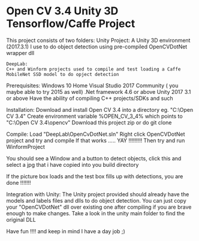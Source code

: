 # Open CV  3.4 Unity 3D Tensorflow/Caffe Project

This project consists of two folders:
	Unity Project:
	A Unity 3D environment (2017.3.1) I use to do object detection using pre-compiled OpenCVDotNet wrapper dll
	
	DeepLab:
	C++ and Winform projects used to compile and test loading a Caffe MobileNet SSD model to do opject detection
	
Prerequisites:
	Windows 10 Home
	Visual Studio 2017 Community ( you maybe able to try 2015 as well)
	.Net framework 4.6 or above
	Unity 2017 3.1 or above
	Have the ability of compiling C++ projects/SDKs and such

	
Installation:
Download and install Open CV 3.4 into a directory eg. "C:\Open CV 3.4"
Create environment variable %OPEN_CV_3_4% which points to "C:\Open CV 3.4\opencv"
Download this project zip or do git clone

 
Compile:
Load "DeepLab\OpenCvDotNet.sln"
Right click OpenCVDotNet project and try and compile
If that works ..... YAY !!!!!!!!!
Then try and run WinformProject

You should see a Window and a button to detect objects, click this and select a jpg that i have copied into you build directory

If the picture box loads and the test box fills up with detections, you are done !!!!!!!

Integration with Unity:
The Unity project provided should already have the models and labels files and dlls to do object detection. You can just
copy your "OpenCVDotNet" dll over existing one after compiling if you are brave enough to make changes.
Take a look in the unity main folder to find the original DLL 






Have fun !!!! and keep in mind I have a day job ;)


